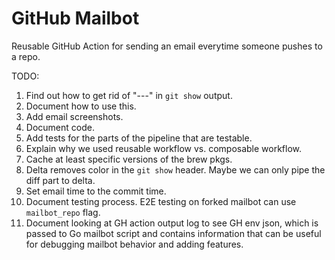 # GitHub Mailbot

Reusable GitHub Action for sending an email everytime someone pushes to a repo.

TODO:
1. Find out how to get rid of "---" in `git show` output.
1. Document how to use this.
1. Add email screenshots.
1. Document code.
1. Add tests for the parts of the pipeline that are testable.
1. Explain why we used reusable workflow vs. composable workflow.
1. Cache at least specific versions of the brew pkgs.
1. Delta removes color in the `git show` header.
Maybe we can only pipe the diff part to delta.
1. Set email time to the commit time.
1. Document testing process.
E2E testing on forked mailbot can use `mailbot_repo` flag.
1. Document looking at GH action output log to see GH env json, which is
passed to Go mailbot script and contains information that can be useful
for debugging mailbot behavior and adding features.
